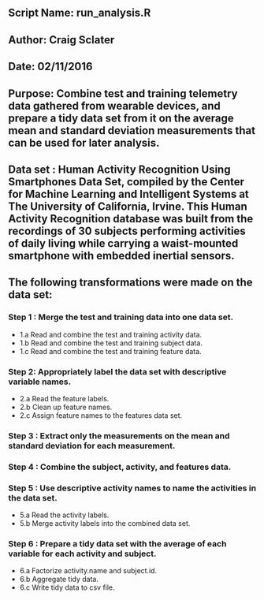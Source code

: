 ##  Script Name: run_analysis.R
##  Author: Craig Sclater
##  Date: 02/11/2016
##  Purpose: Combine test and training telemetry data gathered from wearable devices, and prepare a tidy data set from it on the average mean and standard deviation measurements that can be used for later analysis.
##  Data set : Human Activity Recognition Using Smartphones Data Set, compiled by the Center for Machine Learning and Intelligent Systems at The University of California, Irvine.  This Human Activity Recognition database was built from the recordings of 30 subjects performing activities of daily living while carrying a waist-mounted smartphone with embedded inertial sensors.

## The following transformations were made on the data set:
### Step 1 : Merge the test and training data into one data set. 
* 1.a Read and combine the test and training activity data.
* 1.b Read and combine the test and training subject data.
* 1.c Read and combine the test and training feature data.

### Step 2: Appropriately label the data set with descriptive variable names. 
* 2.a Read the feature labels.
* 2.b Clean up feature names.
* 2.c Assign feature names to the features data set.

### Step 3 : Extract only the measurements on the mean and standard deviation for each measurement. 

### Step 4 : Combine the subject, activity, and features data. 

### Step 5 : Use descriptive activity names to name the activities in the data set. 
* 5.a Read the activity labels.
* 5.b Merge activity labels into the combined data set.

### Step 6 : Prepare a tidy data set with the average of each variable for each activity and subject. 
* 6.a Factorize activity.name and subject.id.
* 6.b Aggregate tidy data.
* 6.c Write tidy data to csv file.
